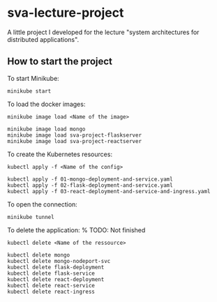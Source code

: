 # sva-lecture-project
A little project I developed for the lecture "system architectures for distributed applications".


## How to start the project
To start Minikube:
```
minikube start
```

To load the docker images:
```
minikube image load <Name of the image>
```
```
minikube image load mongo
minikube image load sva-project-flaskserver
minikube image load sva-project-reactserver
```

To create the Kubernetes resources:
```
kubectl apply -f <Name of the config>
```
```
kubectl apply -f 01-mongo-deployment-and-service.yaml
kubectl apply -f 02-flask-deployment-and-service.yaml
kubectl apply -f 03-react-deployment-and-service-and-ingress.yaml
```

To open the connection:
```
minikube tunnel
```

To delete the application: % TODO: Not finished
```
kubectl delete <Name of the ressource>
```
```
kubectl delete mongo
kubectl delete mongo-nodeport-svc
kubectl delete flask-deployment
kubectl delete flask-service
kubectl delete react-deployment
kubectl delete react-service
kubectl delete react-ingress
```
